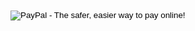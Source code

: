 <form action="https://www.paypal.com/cgi-bin/webscr" method="post" target="_top">
<input type="hidden" name="cmd" value="_xclick">
<input type="hidden" name="business" value="ricky@samespirit.net">
<input type="hidden" name="lc" value="US">
<input type="hidden" name="item_name" value="Soap">
<input type="hidden" name="item_number" value="SOAP">
<input type="hidden" name="amount" value="5.00">
<input type="hidden" name="currency_code" value="GBP">
<input type="hidden" name="button_subtype" value="services">
<input type="hidden" name="no_note" value="0">
<input type="hidden" name="shipping" value="3.00">
<input type="hidden" name="bn" value="PP-BuyNowBF:btn_buynowCC_LG.gif:NonHostedGuest">
<input type="image" src="https://www.paypalobjects.com/en_US/i/btn/btn_buynowCC_LG.gif" border="0" name="submit" alt="PayPal - The safer, easier way to pay online!">
<img alt="" border="0" src="https://www.paypalobjects.com/en_US/i/scr/pixel.gif" width="1" height="1">
</form>


